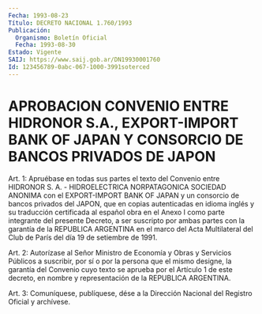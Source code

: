 ```yaml
---
Fecha: 1993-08-23
Título: DECRETO NACIONAL 1.760/1993
Publicación:
  Organismo: Boletín Oficial
  Fecha: 1993-08-30
Estado: Vigente
SAIJ: https://www.saij.gob.ar/DN19930001760
Id: 123456789-0abc-067-1000-3991soterced
---
```

# APROBACION CONVENIO ENTRE HIDRONOR S.A., EXPORT-IMPORT BANK OF JAPAN Y CONSORCIO DE BANCOS PRIVADOS DE JAPON

<a id="1"></a>
Art.  1:  Apruébase  en todas sus partes el texto del Convenio entre  HIDRONOR  S.  A.  -  HIDROELECTRICA  NORPATAGONICA  SOCIEDAD ANONIMA con el EXPORT-IMPORT  BANK  OF  JAPAN  y  un  consorcio  de bancos  privados  del  JAPON,  que en copias autenticadas en idioma inglés y su traducción certificada  al  español  obra en el Anexo I como  parte  integrante del presente Decreto, a ser  suscripto  por ambas partes con  la garantía de la REPUBLICA ARGENTINA en el marco del Acta Multilateral  del Club de París del día 19 de setiembre de 1991.

<a id="2"></a>
Art.  2:  Autorízase  al  Señor Ministro de Economía y Obras y Servicios Públicos a suscribir,  por  sí  o  por  la persona que el mismo designe, la garantía del Convenio cuyo texto  se  aprueba por el  Artículo  1 de este decreto, en nombre y representación  de  la REPUBLICA ARGENTINA.

<a id="3"></a>
Art.  3: Comuníquese, publíquese, dése a la Dirección Nacional del Registro Oficial y archívese.